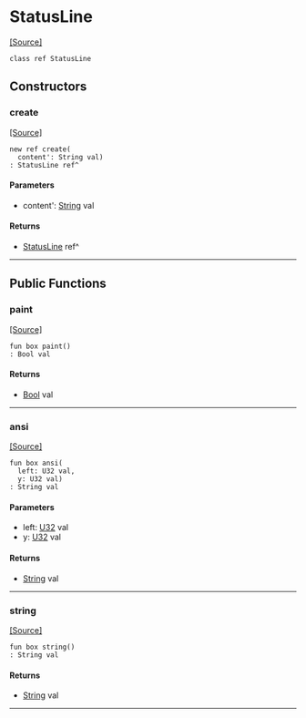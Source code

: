 # StatusLine
<span class="source-link">[[Source]](src/mqtt-terminal/terminal.md#L-0-16)</span>
```pony
class ref StatusLine
```

## Constructors

### create
<span class="source-link">[[Source]](src/mqtt-terminal/terminal.md#L-0-20)</span>


```pony
new ref create(
  content': String val)
: StatusLine ref^
```
#### Parameters

*   content': [String](builtin-String.md) val

#### Returns

* [StatusLine](mqtt-terminal-StatusLine.md) ref^

---

## Public Functions

### paint
<span class="source-link">[[Source]](src/mqtt-terminal/terminal.md#L-0-24)</span>


```pony
fun box paint()
: Bool val
```

#### Returns

* [Bool](builtin-Bool.md) val

---

### ansi
<span class="source-link">[[Source]](src/mqtt-terminal/terminal.md#L-0-26)</span>


```pony
fun box ansi(
  left: U32 val,
  y: U32 val)
: String val
```
#### Parameters

*   left: [U32](builtin-U32.md) val
*   y: [U32](builtin-U32.md) val

#### Returns

* [String](builtin-String.md) val

---

### string
<span class="source-link">[[Source]](src/mqtt-terminal/terminal.md#L-0-30)</span>


```pony
fun box string()
: String val
```

#### Returns

* [String](builtin-String.md) val

---

